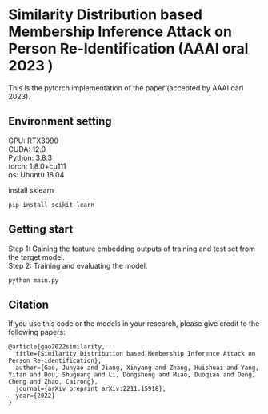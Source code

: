 # Similarity Distribution based Membership Inference Attack on Person Re-Identification (AAAI oral 2023 )
This is the pytorch implementation of the paper (accepted by AAAI oarl 2023).  
## Environment setting

GPU: RTX3090  
CUDA: 12.0  
Python: 3.8.3  
torch: 1.8.0+cu111  
os: Ubuntu 18.04  

install sklearn  
```
pip install scikit-learn
```

## Getting start  
Step 1: Gaining the feature embedding outputs of training and test set from the target model.  
Step 2: Training and evaluating the model.
```
python main.py
```

## Citation  
If you use this code or the models in your research, please give credit to the following papers:  
```
@article{gao2022similarity,
  title={Similarity Distribution based Membership Inference Attack on Person Re-identification},
  author={Gao, Junyao and Jiang, Xinyang and Zhang, Huishuai and Yang, Yifan and Dou, Shuguang and Li, Dongsheng and Miao, Duoqian and Deng, Cheng and Zhao, Cairong},
  journal={arXiv preprint arXiv:2211.15918},
  year={2022}
}
```
